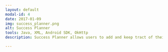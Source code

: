 ```yaml
---
layout: default
modal-id: 4
date: 2017-01-09
img: success_planner.png
alt: Success Planner
tools: Java, XML, Android SDK, OkHttp
description: Success Planner allows users to add and keep tract of their goals, affirmations and schedule on the daily bases.  When opening the app users are greeted with inspirational quotes.  Success Planner has a feature that allow users to customize their own vision board.  Users are able to upload images, add new text unto the screen, change color and size of text and save the vision board to their phone. <a href="https://github.com/ECarrasco91/project-4">Click here for Repo</a>.  Success Planner is avaliable on the <a href="https://play.google.com/store/apps/details?id=com.ezequielc.successplanner">Google Play Store</a>

---
```

